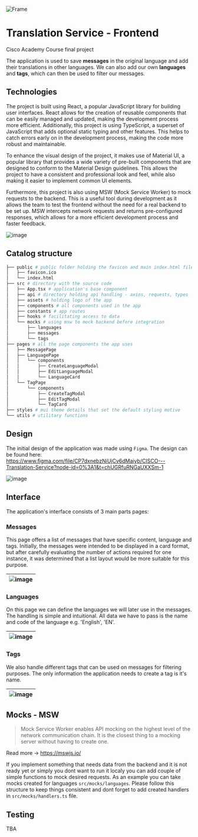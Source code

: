 ![Frame](https://user-images.githubusercontent.com/31045802/214465238-eb06f3d3-8281-42cb-affe-b63e80faed0b.png)
# Translation Service - Frontend
Cisco Academy Course final project

The application is used to save **messages** in the original language and add their translations in other languages. We can also add our own **languages** and **tags**, which can then be used to filter our messages.


## Technologies

The project is built using React, a popular JavaScript library for building user interfaces. React allows for the creation of reusable components that can be easily managed and updated, making the development process more efficient. Additionally, this project is using TypeScript, a superset of JavaScript that adds optional static typing and other features. This helps to catch errors early on in the development process, making the code more robust and maintainable.

To enhance the visual design of the project, it makes use of Material UI, a popular library that provides a wide variety of pre-built components that are designed to conform to the Material Design guidelines. This allows the project to have a consistent and professional look and feel, while also making it easier to implement common UI elements.

Furthermore, this project is also using MSW (Mock Service Worker) to mock requests to the backend. This is a useful tool during development as it allows the team to test the frontend without the need for a real backend to be set up. MSW intercepts network requests and returns pre-configured responses, which allows for a more efficient development process and faster feedback.

![image](https://user-images.githubusercontent.com/31045802/214466359-6f94a6eb-340a-425c-8941-87444cc7f9ef.png)



## Catalog structure

```bash
├── public # public folder holding the favicon and main index.html file
│   ├── favicon.ico
│   └── index.html
├── src # directory with the source code
│   ├── App.tsx # application's base component
│   ├── api # directory holding api handling - axios, requests, types
│   ├── assets # holding logo of the app
│   ├── components # all components used in the app
│   ├── constants # app routes
│   ├── hooks # facilitating access to data 
│   └── mocks # using msw to mock backend before integration
│       ├── languages
│       ├── messages
│       └── tags
├── pages # all the page components the app uses
│   ├── MessagePage
│   ├── LanguagePage
│   │   └── components
│   │       ├── CreateLanguageModal
│   │       ├── EditLanguageModal
│   │       └── LanguageCard
│   └── TagPage
│       └── components
│           ├── CreateTagModal
│           ├── EditTagModal
│           └── TagCard
├── styles # mui theme details that set the default styling motive
└── utils # utilitary functions
```

## Design

The initial design of the application was made using `Figma`. The design can be found here: 
https://www.figma.com/file/CP7dxnebzNiUjCv6dMaiyb/CISCO---Translation-Service?node-id=0%3A1&t=chUGRfuRNGaUXXSm-1

![image](https://user-images.githubusercontent.com/31045802/214466469-0973e6cd-3eb9-4f98-ac8c-a69d080977d6.png)



## Interface

The application's interface consists of 3 main parts pages:


### Messages

This page offers a list of messages that have specific content, language and tags.
Initially, the messages were intended to be displayed in a card format, but after carefully evaluating the number of actions required for one instance, it was determined that a list layout would be more suitable for this purpose.

| ![image](https://user-images.githubusercontent.com/31045802/214466669-e18ac764-e2f1-40f3-830d-5dd995647ddc.png) |
|-|



### Languages

On this page we can define the languages we will later use in the messages. The handling is simple and intuitional.
All data we have to pass is the name and code of the language e.g. 'English', 'EN'.

| ![image](https://user-images.githubusercontent.com/31045802/214540830-ba0fa328-a58e-4580-a8b7-440c243b79f9.png) |
|-|

### Tags

We also handle different tags that can be used on messages for filtering purposes.
The only information the application needs to create a tag is it's name.

| ![image](https://user-images.githubusercontent.com/31045802/214541096-fd2c66c7-0e14-4e71-a0b1-49173f9763b8.png) |
|-|


## Mocks - MSW

> Mock Service Worker enables API mocking on the highest level of the network communication chain. It is the closest thing to a mocking server without having to create one.

Read more -> https://mswjs.io/

If you implement something that needs data from the backend and it is not ready yet or simply you dont want to run it localy you can add couple of simple functions to mock desired requests. As an example you can take mocks created for languages `src/mocks/languages`. Please follow this structure to keep things consistent and dont forget to add created handlers in `src/mocks/handlers.ts` file.

## Testing
TBA
